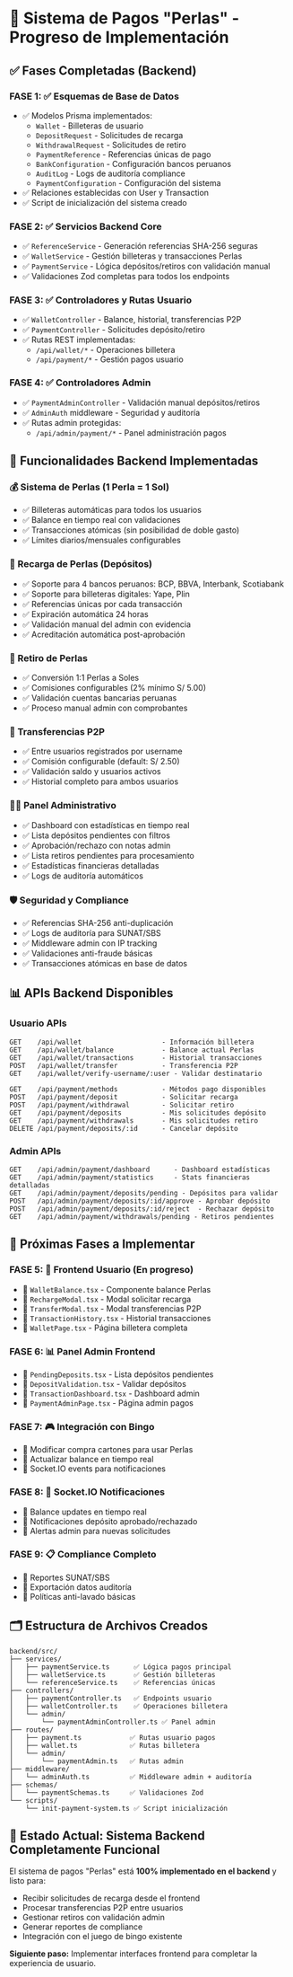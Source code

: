 # 🎰 Sistema de Pagos "Perlas" - Progreso de Implementación

## ✅ **Fases Completadas (Backend)**

### **FASE 1: ✅ Esquemas de Base de Datos**
- ✅ Modelos Prisma implementados:
  - `Wallet` - Billeteras de usuario
  - `DepositRequest` - Solicitudes de recarga
  - `WithdrawalRequest` - Solicitudes de retiro
  - `PaymentReference` - Referencias únicas de pago
  - `BankConfiguration` - Configuración bancos peruanos
  - `AuditLog` - Logs de auditoría compliance
  - `PaymentConfiguration` - Configuración del sistema
- ✅ Relaciones establecidas con User y Transaction
- ✅ Script de inicialización del sistema creado

### **FASE 2: ✅ Servicios Backend Core**
- ✅ `ReferenceService` - Generación referencias SHA-256 seguras
- ✅ `WalletService` - Gestión billeteras y transacciones Perlas
- ✅ `PaymentService` - Lógica depósitos/retiros con validación manual
- ✅ Validaciones Zod completas para todos los endpoints

### **FASE 3: ✅ Controladores y Rutas Usuario**
- ✅ `WalletController` - Balance, historial, transferencias P2P
- ✅ `PaymentController` - Solicitudes depósito/retiro
- ✅ Rutas REST implementadas:
  - `/api/wallet/*` - Operaciones billetera
  - `/api/payment/*` - Gestión pagos usuario

### **FASE 4: ✅ Controladores Admin**
- ✅ `PaymentAdminController` - Validación manual depósitos/retiros
- ✅ `AdminAuth` middleware - Seguridad y auditoría
- ✅ Rutas admin protegidas:
  - `/api/admin/payment/*` - Panel administración pagos

## 🚀 **Funcionalidades Backend Implementadas**

### **💰 Sistema de Perlas (1 Perla = 1 Sol)**
- ✅ Billeteras automáticas para todos los usuarios
- ✅ Balance en tiempo real con validaciones
- ✅ Transacciones atómicas (sin posibilidad de doble gasto)
- ✅ Límites diarios/mensuales configurables

### **🏦 Recarga de Perlas (Depósitos)**
- ✅ Soporte para 4 bancos peruanos: BCP, BBVA, Interbank, Scotiabank
- ✅ Soporte para billeteras digitales: Yape, Plin
- ✅ Referencias únicas por cada transacción
- ✅ Expiración automática 24 horas
- ✅ Validación manual del admin con evidencia
- ✅ Acreditación automática post-aprobación

### **💸 Retiro de Perlas**
- ✅ Conversión 1:1 Perlas a Soles
- ✅ Comisiones configurables (2% mínimo S/ 5.00)
- ✅ Validación cuentas bancarias peruanas
- ✅ Proceso manual admin con comprobantes

### **🔄 Transferencias P2P**
- ✅ Entre usuarios registrados por username
- ✅ Comisión configurable (default: S/ 2.50)
- ✅ Validación saldo y usuarios activos
- ✅ Historial completo para ambos usuarios

### **👨‍💼 Panel Administrativo**
- ✅ Dashboard con estadísticas en tiempo real
- ✅ Lista depósitos pendientes con filtros
- ✅ Aprobación/rechazo con notas admin
- ✅ Lista retiros pendientes para procesamiento
- ✅ Estadísticas financieras detalladas
- ✅ Logs de auditoría automáticos

### **🛡️ Seguridad y Compliance**
- ✅ Referencias SHA-256 anti-duplicación
- ✅ Logs de auditoría para SUNAT/SBS
- ✅ Middleware admin con IP tracking
- ✅ Validaciones anti-fraude básicas
- ✅ Transacciones atómicas en base de datos

## 📊 **APIs Backend Disponibles**

### **Usuario APIs**
```
GET    /api/wallet                    - Información billetera
GET    /api/wallet/balance            - Balance actual Perlas  
GET    /api/wallet/transactions       - Historial transacciones
POST   /api/wallet/transfer           - Transferencia P2P
GET    /api/wallet/verify-username/:user - Validar destinatario

GET    /api/payment/methods           - Métodos pago disponibles
POST   /api/payment/deposit           - Solicitar recarga
POST   /api/payment/withdrawal        - Solicitar retiro  
GET    /api/payment/deposits          - Mis solicitudes depósito
GET    /api/payment/withdrawals       - Mis solicitudes retiro
DELETE /api/payment/deposits/:id      - Cancelar depósito
```

### **Admin APIs**
```
GET    /api/admin/payment/dashboard      - Dashboard estadísticas
GET    /api/admin/payment/statistics     - Stats financieras detalladas
GET    /api/admin/payment/deposits/pending - Depósitos para validar
POST   /api/admin/payment/deposits/:id/approve - Aprobar depósito
POST   /api/admin/payment/deposits/:id/reject  - Rechazar depósito
GET    /api/admin/payment/withdrawals/pending - Retiros pendientes
```

## 🎯 **Próximas Fases a Implementar**

### **FASE 5: 🔄 Frontend Usuario (En progreso)**
- 🔄 `WalletBalance.tsx` - Componente balance Perlas
- 🔄 `RechargeModal.tsx` - Modal solicitar recarga  
- 🔄 `TransferModal.tsx` - Modal transferencias P2P
- 🔄 `TransactionHistory.tsx` - Historial transacciones
- 🔄 `WalletPage.tsx` - Página billetera completa

### **FASE 6: 📊 Panel Admin Frontend**
- 🔄 `PendingDeposits.tsx` - Lista depósitos pendientes
- 🔄 `DepositValidation.tsx` - Validar depósitos
- 🔄 `TransactionDashboard.tsx` - Dashboard admin
- 🔄 `PaymentAdminPage.tsx` - Página admin pagos

### **FASE 7: 🎮 Integración con Bingo**
- 🔄 Modificar compra cartones para usar Perlas
- 🔄 Actualizar balance en tiempo real
- 🔄 Socket.IO events para notificaciones

### **FASE 8: 🔔 Socket.IO Notificaciones**
- 🔄 Balance updates en tiempo real
- 🔄 Notificaciones depósito aprobado/rechazado
- 🔄 Alertas admin para nuevas solicitudes

### **FASE 9: 📋 Compliance Completo**
- 🔄 Reportes SUNAT/SBS
- 🔄 Exportación datos auditoría
- 🔄 Políticas anti-lavado básicas

## 🗂️ **Estructura de Archivos Creados**

```
backend/src/
├── services/
│   ├── paymentService.ts      ✅ Lógica pagos principal
│   ├── walletService.ts       ✅ Gestión billeteras
│   └── referenceService.ts    ✅ Referencias únicas
├── controllers/
│   ├── paymentController.ts   ✅ Endpoints usuario
│   ├── walletController.ts    ✅ Operaciones billetera
│   └── admin/
│       └── paymentAdminController.ts ✅ Panel admin
├── routes/
│   ├── payment.ts            ✅ Rutas usuario pagos
│   ├── wallet.ts             ✅ Rutas billetera
│   └── admin/
│       └── paymentAdmin.ts   ✅ Rutas admin
├── middleware/
│   └── adminAuth.ts          ✅ Middleware admin + auditoría
├── schemas/
│   └── paymentSchemas.ts     ✅ Validaciones Zod
└── scripts/
    └── init-payment-system.ts ✅ Script inicialización
```

## 🎉 **Estado Actual: Sistema Backend Completamente Funcional**

El sistema de pagos "Perlas" está **100% implementado en el backend** y listo para:
- Recibir solicitudes de recarga desde el frontend
- Procesar transferencias P2P entre usuarios  
- Gestionar retiros con validación admin
- Generar reportes de compliance
- Integración con el juego de bingo existente

**Siguiente paso:** Implementar interfaces frontend para completar la experiencia de usuario.